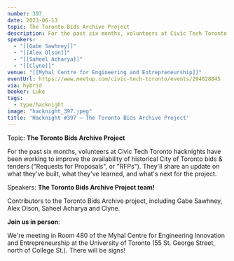 ```yaml
---
number: 397
date: 2023-06-13
topic: The Toronto Bids Archive Project
description: For the past six months, volunteers at Civic Tech Toronto hacknights have been working to improve the availability of historical City of Toronto bids & tenders (‘Requests for Proposals’, or RFPs). They'll share an update on what they've built, what they've learned, and what's next for the project.
speakers:
  - "[[Gabe Sawhney]]"
  - "[[Alex Olson]]"
  - "[[Saheel Acharya]]"
  - "[[Clyne]]"
venue: "[[Myhal Centre for Engineering and Entrepreneurship]]"
eventUrl: https://www.meetup.com/civic-tech-toronto/events/294028845
via: hybrid
booker: Luke
tags:
  - type/hacknight
image: "hacknight_397.jpeg"
title: 'Hacknight #397 – The Toronto Bids Archive Project'
---
```

Topic: **The Toronto Bids Archive Project**

For the past six months, volunteers at Civic Tech Toronto hacknights have been working to improve the availability of historical City of Toronto bids & tenders ("Requests for Proposals", or "RFPs"). They'll share an update on what they've built, what they've learned, and what's next for the project.

Speakers: **The Toronto Bids Archive Project team!**

Contributors to the Toronto Bids Archive project, including Gabe Sawhney, Alex Olson, Saheel Acharya and Clyne.

**Join us in person**:

We're meeting in Room 480 of the Myhal Centre for Engineering Innovation and Entrepreneurship at the University of Toronto (55 St. George Street, north of College St.). There will be signs!
